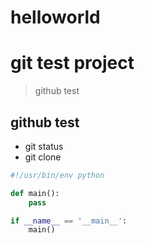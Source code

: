 helloworld
==========

# git test project
> github test

## github test
* git status
* git clone
```python
#!/usr/bin/env python

def main():
	pass

if __name__ == '__main__':
	main()
```

